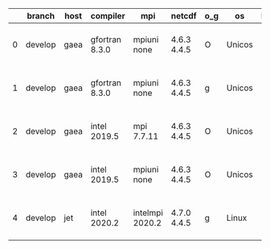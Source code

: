 |    | branch   | host   | compiler       | mpi             | netcdf      | o_g   | os     | build   | u_pass   | u_fail   | s_pass   | s_fail   | e_pass   | e_fail   | nuopc_pass   | nuopc_fail   | artifacts_hash                                                                                                                                        | modified                  |
|----|----------|--------|----------------|-----------------|-------------|-------|--------|---------|----------|----------|----------|----------|----------|----------|--------------|--------------|-------------------------------------------------------------------------------------------------------------------------------------------------------|---------------------------|
|  0 | develop  | gaea   | gfortran 8.3.0 | mpiuni none     | 4.6.3 4.4.5 | O     | Unicos | pass    | pending  | pending  | pending  | pending  | pending  | pending  | pending      | pending      | [artifacts](https://github.com/esmf-org/esmf-test-artifacts/tree/cd5ab4703773aae79d5fe5209f7767a32d2a5063/develop/gaea/gfortran/8.3.0/O/mpiuni/none)  | 2022-03-22 00:24:37 -0400 |
|  1 | develop  | gaea   | gfortran 8.3.0 | mpiuni none     | 4.6.3 4.4.5 | g     | Unicos | pass    | pending  | pending  | pending  | pending  | pending  | pending  | pending      | pending      | [artifacts](https://github.com/esmf-org/esmf-test-artifacts/tree/34289d34616945c2a1a17fc4464ca44ae9cd13c1/develop/gaea/gfortran/8.3.0/g/mpiuni/none)  | 2022-03-22 00:56:24 -0400 |
|  2 | develop  | gaea   | intel 2019.5   | mpi 7.7.11      | 4.6.3 4.4.5 | O     | Unicos | pass    | pending  | pending  | pending  | pending  | pending  | pending  | pending      | pending      | [artifacts](https://github.com/esmf-org/esmf-test-artifacts/tree/b4563e52803212b2f70202a2a3dbdcfa47095aac/develop/gaea/intel/2019.5/O/mpi/7.7.11)     | 2022-03-22 00:54:51 -0400 |
|  3 | develop  | gaea   | intel 2019.5   | mpiuni none     | 4.6.3 4.4.5 | O     | Unicos | pass    | pending  | pending  | pending  | pending  | pending  | pending  | pending      | pending      | [artifacts](https://github.com/esmf-org/esmf-test-artifacts/tree/7fe2521384cabda1bc825ff2db89d07499568391/develop/gaea/intel/2019.5/O/mpiuni/none)    | 2022-03-22 00:50:20 -0400 |
|  4 | develop  | jet    | intel 2020.2   | intelmpi 2020.2 | 4.7.0 4.4.5 | g     | Linux  | pass    | 13269    | 0        | 49       | 0        | 80       | 0        | 50           | 0            | [artifacts](https://github.com/esmf-org/esmf-test-artifacts/tree/4fcf55d8448d58601c962ecc2a69e1a75c4c9ff1/develop/jet/intel/2020.2/g/intelmpi/2020.2) | 2022-03-22 04:57:25 +0000 |
